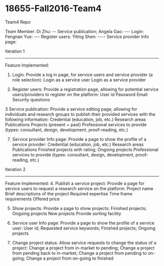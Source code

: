 # 18655-Fall2016-Team4
Team4 Repo

Team Member:
Di Zhu: -- Service publication;
Angela Gao: --- Login:
Fengnan Yue: --- Register users:
Yiting Shen: ---- Service provider Info page:

Iteration 1
************************************
Feature Implemented:
1.    Login: Provide a log in page, for service users and service provider (a role selection):
     Login as a service user
     Login as a service provider

2.  Register users: Provide a registration page, allowing for potential service users/providers to register on the platform:
     User id
     Password
     Email
     Security questions

3     Service publication: Provide a service editing page, allowing for individuals and research groups to publish their provided services with the following information:
     Credential (education, job, etc.)
     Research areas
     Publications
     Projects (present + past)
     Professional services to provide (types: consultant, design, development, proof-reading, etc.)

7. Service provider Info page: Provide a page to show the profile of a service provider:
      Credential (education, job, etc.)
      Research areas
      Publications
      Finished projects with rating;
      Ongoing projects
      Professional services to provide (types: consultant, design, development, proof-reading, etc.)



Iteration 2
************************************
Feature Implemented:
4. Publish a service project: Provide a page for service users to request a research service on the platform:
     Project name
     Brief descriptions of the project
     Required expertise
     Time frame requirements
     Offered price

5. Show projects: Provide a page to show projects:
     Finished projects;
     Ongoing projects
     New projects
     Provide sorting facility

8. Service user Info page: Provide a page to show the profile of a service user:
     User id;
     Requested service keywords;
     Finished projects;
     Ongoing projects

9. Change project status: Allow service requests to change the status of a project:
     Change a project from in-market to pending;
     Change a project from pending back to in-market;
     Change a project from pending to on-going;
     Change a project from on-going to finished